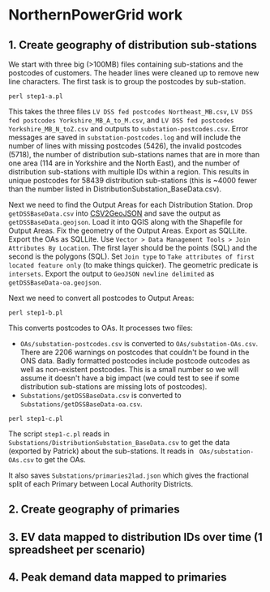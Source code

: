 # NorthernPowerGrid work

## 1. Create geography of distribution sub-stations 

We start with three big (>100MB) files containing sub-stations and the postcodes of customers. The header lines were cleaned up to remove new line characters. The first task is to group the postcodes by sub-station.

`perl step1-a.pl`

This takes the three files `LV DSS fed postcodes Northeast_MB.csv`, `LV DSS fed postcodes Yorkshire_MB_A_to_M.csv`, and `LV DSS fed postcodes Yorkshire_MB_N_toZ.csv` and outputs to `substation-postcodes.csv`. Error messages are saved in `substation-postcodes.log` and will include the number of lines with missing postcodes (5426), the invalid postcodes (5718), the number of distribution sub-stations names that are in more than one area (114 are in Yorkshire and the North East), and the number of distribution sub-stations with multiple IDs within a region. This results in unique postcodes for 58439 distribution sub-stations (this is ~4000 fewer than the number listed in DistributionSubstation_BaseData.csv).

Next we need to find the Output Areas for each Distribution Station. Drop `getDSSBaseData.csv` into [CSV2GeoJSON](https://odileeds.github.io/CSV2GeoJSON/) and save the output as `getDSSBaseData.geojson`. Load it into QGIS along with the Shapefile for Output Areas. Fix the geometry of the Output Areas. Export as SQLLite. Export the OAs as SQLLite. Use `Vector > Data Management Tools > Join Attributes By Location`. The first layer should be the points (SQL) and the second is the polygons (SQL). Set `Join type` to `Take attributes of first located feature only` (to make things quicker). The geometric predicate is `intersets`. Export the output to `GeoJSON newline delimited` as `getDSSBaseData-oa.geojson`.


Next we need to convert all postcodes to Output Areas:

`perl step1-b.pl`

This converts postcodes to OAs. It processes two files:

  * `OAs/substation-postcodes.csv` is converted to `OAs/substation-OAs.csv`. There are 2206 warnings on postcodes that couldn't be found in the ONS data. Badly formatted postcodes include postcode outcodes as well as non-existent postcodes. This is a small number so we will assume it doesn't have a big impact (we could test to see if some distribution sub-stations are missing lots of postcodes).
  * `Substations/getDSSBaseData.csv` is converted to `Substations/getDSSBaseData-oa.csv`.


```
perl step1-c.pl
```

The script `step1-c.pl` reads in `Substations/DistributionSubstation_BaseData.csv` to get the data (exported by Patrick) about the sub-stations. It reads in ` OAs/substation-OAs.csv` to get the OAs.

It also saves `Substations/primaries2lad.json` which gives the fractional split of each Primary between Local Authority Districts.


## 2. Create geography of primaries


## 3. EV data mapped to distribution IDs over time (1 spreadsheet per scenario)


## 4. Peak demand data mapped to primaries
